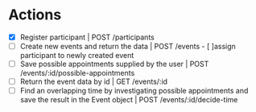 # Actions

-   [x] Register participant | POST /participants
-   [ ] Create new events and return the data | POST /events
        -   [ ]assign participant to newly created event
-   [ ] Save possible appointments supplied by the user | POST /events/:id/possible-appointments
-   [ ] Return the event data by id | GET /events/:id
-   [ ] Find an overlapping time by investigating possible appointments
        and save the result in the Event object | POST /events/:id/decide-time
